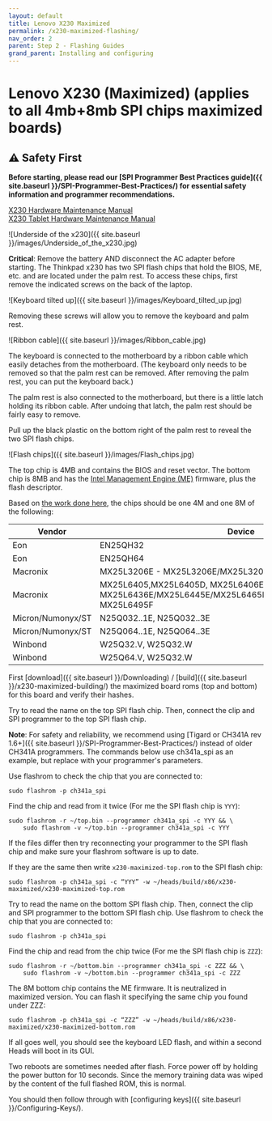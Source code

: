 ```yaml
---
layout: default
title: Lenovo X230 Maximized
permalink: /x230-maximized-flashing/
nav_order: 2
parent: Step 2 - Flashing Guides
grand_parent: Installing and configuring
---
```


Lenovo X230 (Maximized) (applies to all 4mb+8mb SPI chips maximized boards)
===

## ⚠️ Safety First

**Before starting, please read our [SPI Programmer Best Practices guide]({{ site.baseurl }}/SPI-Programmer-Best-Practices/) for essential safety information and programmer recommendations.**

[X230 Hardware Maintenance Manual](https://web.archive.org/web/20201112030049/https://thinkpads.com/support/hmm/hmm_pdf/x230_x230i_hmm_en_0b48666_01.pdf)  
[X230 Tablet Hardware Maintenance Manual](https://web.archive.org/web/20130908100917/http://download.lenovo.com/pccbbs/mobiles_pdf/0b48730.pdf)

![Underside of the x230]({{ site.baseurl }}/images/Underside_of_the_x230.jpg)

**Critical**: Remove the battery AND disconnect the AC adapter before starting. The Thinkpad x230 has
 two SPI flash chips that hold the BIOS, ME, etc. and are located under the
 palm rest. To access these chips, first remove the indicated screws on the back
 of the laptop.

![Keyboard tilted up]({{ site.baseurl }}/images/Keyboard_tilted_up.jpg)

Removing these screws will allow you to remove the keyboard and palm rest.

![Ribbon cable]({{ site.baseurl }}/images/Ribbon_cable.jpg)

The keyboard is connected to the motherboard by a ribbon cable which easily
 detaches from the motherboard. (The keyboard only needs to be removed so that
 the palm rest can be removed. After removing the palm rest, you can put the
 keyboard back.)

The palm rest is also connected to the motherboard, but there is a little latch
 holding its ribbon cable. After undoing that latch, the palm rest should be
fairly easy to remove.

Pull up the black plastic on the bottom right of the palm rest to reveal the two
 SPI flash chips.

![Flash chips]({{ site.baseurl }}/images/Flash_chips.jpg)

The top chip is 4MB and contains the BIOS and reset vector. The bottom chip is
 8MB and has the [Intel Management Engine (ME)](https://www.flashrom.org/ME)
  firmware, plus the flash descriptor.

Based on [the work done here](https://github.com/osresearch/heads/issues/716),
 the chips should be one 4M and one 8M of the following:

|Vendor|Device| size|
|---|---|---|
|Eon | EN25QH32 | 4M|
|Eon| EN25QH64 | 8M|
|Macronix|MX25L3206E - MX25L3206E/MX25L3208E|4M|
|Macronix|MX25L6405,MX25L6405D, MX25L6406E/MX25L6408E, MX25L6436E/MX25L6445E/MX25L6465E/MX25L6473E/MX25L6473F, MX25L6495F|8M|
|Micron/Numonyx/ST|N25Q032..1E,  N25Q032..3E|4M|
|Micron/Numonyx/ST|N25Q064..1E,  N25Q064..3E|8M|
|Winbond | W25Q32.V, W25Q32.W | 4M|
|Winbond | W25Q64.V, W25Q32.W  | 8M|

First [download]({{ site.baseurl }}/Downloading) / [build]({{ site.baseurl }}/x230-maximized-building/) the maximized board roms (top and bottom) for this board and verify their hashes.


Try to read the name on the top SPI flash chip. Then, connect the clip and
 SPI programmer to the top SPI flash chip. 

**Note**: For safety and reliability, we recommend using [Tigard or CH341A rev 1.6+]({{ site.baseurl }}/SPI-Programmer-Best-Practices/) instead of older CH341A programmers. The commands below use ch341a_spi as an example, but replace with your programmer's parameters.

Use flashrom to check the chip that you are connected to:

```shell
sudo flashrom -p ch341a_spi
```

Find the chip and read from it twice (For me the SPI flash chip is `YYY`):

```shell
sudo flashrom -r ~/top.bin --programmer ch341a_spi -c YYY && \
    sudo flashrom -v ~/top.bin --programmer ch341a_spi -c YYY
```

If the files differ then try reconnecting your programmer to the SPI flash chip
 and make sure your flashrom software is up to date.

If they are the same then write `x230-maximized-top.rom` to the SPI flash chip:

```shell
sudo flashrom -p ch341a_spi -c “YYY” -w ~/heads/build/x86/x230-maximized/x230-maximized-top.rom
```

Try to read the name on the bottom SPI flash chip. Then, connect the clip and
 SPI programmer to the bottom SPI flash chip. Use flashrom to check the chip
  that you are connected to:

```shell
sudo flashrom -p ch341a_spi
```

Find the chip and read from the chip twice (For me the SPI flash chip is `ZZZ`):

```shell
sudo flashrom -r ~/bottom.bin --programmer ch341a_spi -c ZZZ && \
    sudo flashrom -v ~/bottom.bin --programmer ch341a_spi -c ZZZ
```

The 8M bottom chip contains the ME firmware.  It is neutralized in maximized version.
You can flash it specifying the same chip you found under ZZZ:
```shell
sudo flashrom -p ch341a_spi -c “ZZZ” -w ~/heads/build/x86/x230-maximized/x230-maximized-bottom.rom
```


If all goes well, you should see the keyboard LED flash, and within a second Heads will boot
 in its GUI. 

Two reboots are sometimes needed after flash. Force power off by holding the power button for 
 10 seconds. Since the memory training data was wiped by the content of the full flashed ROM, 
 this is normal.

You should then follow through with [configuring keys]({{ site.baseurl }}/Configuring-Keys/).
